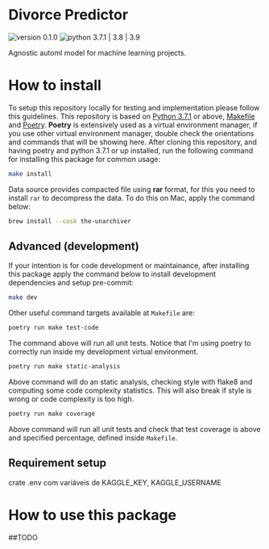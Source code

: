 # Divorce Predictor

![version 0.1.0][img_version]
![python 3.7.1 | 3.8 | 3.9][python_version]

[img_version]: https://img.shields.io/static/v1.svg?label=version&message=0.3.0&color=blue
[python_version]: https://img.shields.io/static/v1.svg?label=python&message=3.7.1%20|%203.8%20|%203.9&color=blue

Agnostic automl model for machine learning projects.

# How to install

To setup this repository locally for testing and implementation please follow this guidelines. This repository is based on [Python 3.7.1](https://www.python.org/) or above, [Makefile](https://opensource.com/article/18/8/what-how-makefile) and [Poetry](https://python-poetry.org/). **Poetry** is extensively used as a virtual environment manager, if you use other virtual environment manager, double check the orientations and commands that will be showing here.
After cloning this repository, and having poetry and python 3.7.1 or up installed, run the following command for installing this package for common usage:

```sh
make install
```

Data source provides compacted file using **rar** format, for this you need to install `rar` to decompress the data. To do this on Mac, apply the command below:

```sh
brew install --cask the-unarchiver
```

## Advanced (development)

If your intention is for code development or maintainance, after installing this package apply the command below to install development dependencies and setup pre-commit:

```sh
make dev
```

Other useful command targets available at `Makefile` are:

```sh
poetry run make test-code
```
The command above will run all unit tests. Notice that I'm using poetry to correctly run inside my development virtual environment.

```sh
poetry run make static-analysis
```
Above command will do an static analysis, checking style with flake8 and computing some code complexity statistics. This will also break if style is wrong or code complexity is too high.

```sh
poetry run make coverage
```

Above command will run all unit tests and check that test coverage is above and specified percentage, defined inside `Makefile`.

## Requirement setup

crate .env com variáveis de KAGGLE_KEY, KAGGLE_USERNAME

# How to use this package

##TODO

